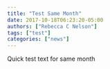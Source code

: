 ```yaml
---
title: "Test Same Month"
date: 2017-10-18T06:23:20-05:00
authors: ["Rebecca C Nelson"]
tags: ["test"]
categories: ["news"]
---
```

Quick test text for same month
